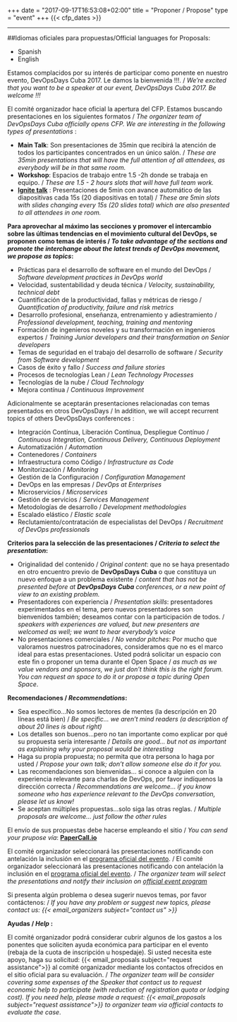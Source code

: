 +++
date = "2017-09-17T16:53:08+02:00"
title = "Proponer / Propose"
type = "event"
+++
  {{< cfp_dates >}}

<hr>

##Idiomas oficiales para propuestas/Official languages for Proposals: 
  - Spanish
  - English
  
Estamos complacidos por su interés de participar como ponente en nuestro evento, DevOpsDays Cuba 2017. Le damos la bienvenida !!!. / *We’re excited that you want to be a speaker at our event, DevOpsDays Cuba 2017. Be welcome !!!*

El comité organizador hace oficial la apertura del CFP. Estamos buscando presentaciones en los siguientes formatos / *The organizer team of DevOpsDays Cuba officially opens CFP. We are interesting in the following types of presentations* :

  - **Main Talk**: Son presentaciones de 35min que recibirá la atención de todos los participantes concentrados en un único salón. /  *These are 35min presentations that will have the full attention of all attendees, as everybody will be in that same room.*
  - **Workshop**: Espacios de trabajo entre 1.5 -2h donde se trabaja en equipo. / *These are 1.5 - 2 hours slots that will have full team work.*
  - **<a href="http://igniteshow.com/">Ignite talk</a>** : Presentaciones de 5min con avance automático de las diapositivas cada 15s (20 diapositivas en total) / *These are 5min slots with slides changing every 15s (20 slides total) which are also presented to all attendees in one room.*

**Para aprovechar al máximo las secciones y promover el intercambio sobre las últimas tendencias en el movimiento cultural del DevOps, se proponen como temas de interés / *To take advantage of the sections and promote the interchange about the latest trends of DevOps movement, we propose as topics*:**

  - Prácticas para el desarrollo de software en el mundo del DevOps / *Software development practices in DevOps world*
  - Velocidad, sustentabilidad y deuda técnica / *Velocity, sustainability, technical debt*
  - Cuantificación de la productividad, fallas y métricas de riesgo / *Quantification of productivity, failure and risk metrics*
  - Desarrollo profesional, enseñanza, entrenamiento y adiestramiento / *Professional development, teaching, training and mentoring*
  - Formación de ingenieros noveles y su transformación en ingenieros expertos / *Training Junior developers and their transformation on Senior developers*
  - Temas de seguridad en el trabajo del desarrollo de software / *Security from Software development*
  - Casos de éxito y fallo / *Success and failure stories*
  - Procesos de tecnologías Lean / *Lean Technology Processes*
  - Tecnologías de la nube / *Cloud Technology*
  - Mejora contínua / *Continuous Improvement*

Adicionalmente se aceptarán presentaciones relacionadas con temas presentados en otros DevOpsDays / In addition, we will accept recurrent topics of others DevOpsDays conferences :

  - Integración Contínua, Liberación Contínua, Despliegue Contínuo / *Continuous Integration, Continuous Delivery, Continuous Deployment*
  - Automatización / *Automation*
  - Contenedores / *Containers*
  - Infraestructura como Código / *Infrastructure as Code* 
  - Monitorización / *Monitoring*
  - Gestión de la Configuración / *Configuration Management*
  - DevOps en las empresas / *DevOps at Enterprises*
  - Microservicios / *Microservices*
  - Gestión de servicios / *Services Management*
  - Metodologías de desarrollo / *Development methodologies*
  - Escalado elástico / *Elastic scale*
  - Reclutamiento/contratación de especialistas del DevOps / *Recruitment of DevOps professionals*

**Criterios para la selección de las presentaciones / *Criteria to select the presentation*:**

  - Originalidad del contenido / *Original content*: que no se haya presentado en otro encuentro previo de **DevOpsDays Cuba** o que constituya un nuevo enfoque a un problema existente / <i>content that has not be presented before at **DevOpsDays Cuba** conferences, or a new point of view to an existing problem.</i>
  - Presentadores con experiencia / *Presentation skills*: presentadores experimentados en el tema, pero nuevos presentadores son bienvenidos también; deseamos contar con la participación de todos. / *speakers with experiences are valued, but new presenters are welcomed as well; we want to hear everybody’s voice*
  - No presentaciones comerciales / *No vendor pitches*:  Por mucho que valoramos nuestros patrocinadores, consideramos que no es el marco ideal para estas presentaciones. Usted podrá solicitar un espacio con este fin o proponer un tema durante el Open Space / *as much as we value vendors and sponsors, we just don’t think this is the right forum. You can request an space to do it or propose a topic during Open Space*.

**Recomendaciones / *Recommendations*:**

  - Sea específico...No somos lectores de mentes (la descripción en 20 líneas está bien) / *Be specific… we aren’t mind readers (a description of about 20 lines is about right)*
  - Los detalles son buenos...pero no tan importante como explicar por qué su propuesta sería interesante / *Details are good… but not as important as explaining why your proposal would be interesting*
  - Haga su propia propuesta; no permita que otra persona lo haga por usted / *Propose your own talk; don’t allow someone else do it for you.*
  - Las recomendaciones son bienvenidas... si conoce a alguien con la experiencia relevante para charlas de DevOps, por favor indíquenos la dirección correcta / *Recommendations are welcome… if you know someone who has experience relevant to the DevOps conversation, please let us know!*
  - Se aceptan múltiples propuestas...solo siga las otras reglas. / *Multiple proposals are welcome… just follow the other rules*


El envío de sus propuestas debe hacerse empleando el sitio / *You can send your prupose vía*: **[PaperCall.io](https://www.papercall.io/devopsdayscuba-2017)** 

El comité organizador seleccionará las presentaciones notificando con antelación la inclusión en el [programa oficial del evento](https://www.devopsdays.org/events/2017-cuba/program/). / El comité organizador seleccionará las presentaciones notificando con antelación la inclusión en el [programa oficial del evento](https://www.devopsdays.org/events/2017-cuba/program/). / *The organizer team will select the presentations and notify their inclusion on [official event program](https://www.devopsdays.org/events/2017-cuba/program/)*

Si presenta algún problema o desea sugerir nuevos temas, por favor contáctenos: / *If you have any problem or suggest new topics, please contact us: {{< email_organizers subject="contact us" >}}*

**Ayudas / *Help* :**

El comité organizador podrá considerar cubrir algunos de los gastos a los ponentes que soliciten ayuda económica para participar en el evento (rebaja de la cuota de inscripción u hospedaje). Si usted necesita este apoyo, haga su solicitud: {{< email_proposals subject="request assistance">}} al comité organizador mediante los contactos ofrecidos en el sitio oficial para su evaluación. / *The organizer team will be consider covering  some expenses of the Speaker that contact us to request economic help to participate (with reduction of registration quota or lodging cost). If you need help, please made a request: {{< email_proposals subject="request assistance">}} to organizer team via official contacts to evaluate the case*.
